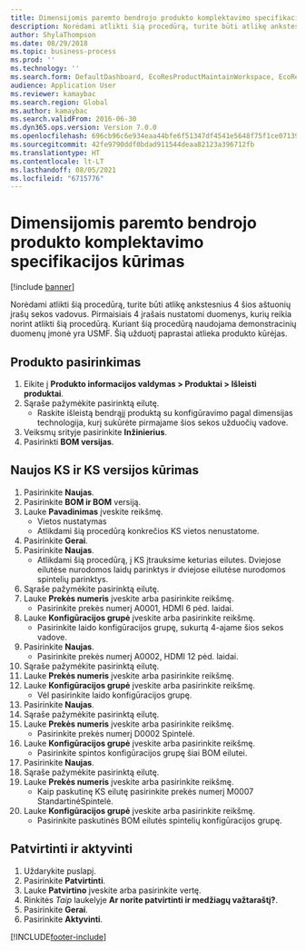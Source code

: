 ```yaml
---
title: Dimensijomis paremto bendrojo produkto komplektavimo specifikacijos kūrimas
description: Norėdami atlikti šią procedūrą, turite būti atlikę ankstesnius 4 šios aštuonių įrašų sekos vadovus.
author: ShylaThompson
ms.date: 08/29/2018
ms.topic: business-process
ms.prod: ''
ms.technology: ''
ms.search.form: DefaultDashboard, EcoResProductMaintainWorkspace, EcoResProductOpenCasesFormPart, EcoResProductDetailsExtended, BOMConsistOf, BOMTable, InventItemIdLookupSimple, HcmWorkerLookUp
audience: Application User
ms.reviewer: kamaybac
ms.search.region: Global
ms.author: kamaybac
ms.search.validFrom: 2016-06-30
ms.dyn365.ops.version: Version 7.0.0
ms.openlocfilehash: 696cb96c6e934eaa44bfe6f51347df4541e5648f75f1ce07139787a1b235d69d
ms.sourcegitcommit: 42fe9790ddf0bdad911544deaa82123a396712fb
ms.translationtype: HT
ms.contentlocale: lt-LT
ms.lasthandoff: 08/05/2021
ms.locfileid: "6715776"
---
```

# <a name="create-a-bill-of-materials-for-a-dimension-based-product-master"></a>Dimensijomis paremto bendrojo produkto komplektavimo specifikacijos kūrimas

[!include [banner](../../includes/banner.md)]

Norėdami atlikti šią procedūrą, turite būti atlikę ankstesnius 4 šios aštuonių įrašų sekos vadovus. Pirmaisiais 4 įrašais nustatomi duomenys, kurių reikia norint atlikti šią procedūrą. Kuriant šią procedūrą naudojama demonstracinių duomenų įmonė yra USMF. Šią užduotį paprastai atlieka produkto kūrėjas.

## <a name="select-the-product"></a>Produkto pasirinkimas

1. Eikite į **Produkto informacijos valdymas \> Produktai \> Išleisti produktai**.
1. Sąraše pažymėkite pasirinktą eilutę.
    * Raskite išleistą bendrąjį produktą su konfigūravimo pagal dimensijas technologija, kurį sukūrėte pirmajame šios sekos užduočių vadove.  
1. Veiksmų srityje pasirinkite **Inžinierius**.
1. Pasirinkti **BOM versijas**.

## <a name="create-new-bom-and-bom-version"></a>Naujos KS ir KS versijos kūrimas

1. Pasirinkite **Naujas**.
1. Pasirinkite **BOM ir BOM** versiją.
1. Lauke **Pavadinimas** įveskite reikšmę.
    * Vietos nustatymas  
    * Atlikdami šią procedūrą konkrečios KS vietos nenustatome.  
1. Pasirinkite **Gerai**.
1. Pasirinkite **Naujas**.
    * Atlikdami šią procedūrą, į KS įtrauksime keturias eilutes. Dviejose eilutėse nurodomos laidų parinktys ir dviejose eilutėse nurodomos spintelių parinktys.  
1. Sąraše pažymėkite pasirinktą eilutę.
1. Lauke **Prekės numeris** įveskite arba pasirinkite reikšmę.
    * Pasirinkite prekės numerį A0001, HDMI 6 pėd. laidai.  
1. Lauke **Konfigūracijos grupė** įveskite arba pasirinkite reikšmę.
    * Pasirinkite laido konfigūracijos grupę, sukurtą 4-ajame šios sekos vadove.  
1. Pasirinkite **Naujas**.
    * Pasirinkite prekės numerį A0002, HDMI 12 pėd. laidai.  
1. Sąraše pažymėkite pasirinktą eilutę.
1. Lauke **Prekės numeris** įveskite arba pasirinkite reikšmę.
1. Lauke **Konfigūracijos grupė** įveskite arba pasirinkite reikšmę.
    * Vėl pasirinkite laido konfigūracijos grupę.  
1. Pasirinkite **Naujas**.
1. Sąraše pažymėkite pasirinktą eilutę.
1. Lauke **Prekės numeris** įveskite arba pasirinkite reikšmę.
    * Pasirinkite prekės numerį D0002 Spintelė.  
1. Lauke **Konfigūracijos grupė** įveskite arba pasirinkite reikšmę.
    * Pasirinkite spintos konfigūracijos grupę šiai BOM eilutei.  
1. Pasirinkite **Naujas**.
1. Sąraše pažymėkite pasirinktą eilutę.
1. Lauke **Prekės numeris** įveskite arba pasirinkite reikšmę.
    * Kaip paskutinę KS eilutę pasirinkite prekės numerį M0007 StandartinėSpintelė.  
1. Lauke **Konfigūracijos grupė** įveskite arba pasirinkite reikšmę.
    * Pasirinkite paskutinės BOM eilutės spintelių konfigūracijos grupę.  

## <a name="approve-and-activate"></a>Patvirtinti ir aktyvinti

1. Uždarykite puslapį.
1. Pasirinkite **Patvirtinti**.
1. Lauke **Patvirtino** įveskite arba pasirinkite vertę.
1. Rinkitės *Taip* laukelyje **Ar norite patvirtinti ir medžiagų važtaraštį?**.
1. Pasirinkite **Gerai**.
1. Pasirinkite **Aktyvinti**.



[!INCLUDE[footer-include](../../../includes/footer-banner.md)]